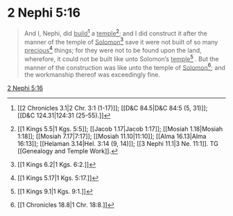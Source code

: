 # 2 Nephi 5:16

> And I, Nephi, did <u>build</u>[^a] a <u>temple</u>[^b]; and I did construct it after the manner of the temple of <u>Solomon</u>[^c] save it were not built of so many <u>precious</u>[^d] things; for they were not to be found upon the land, wherefore, it could not be built like unto Solomon’s <u>temple</u>[^e] . But the manner of the construction was like unto the temple of <u>Solomon</u>[^f]; and the workmanship thereof was exceedingly fine.

[2 Nephi 5:16](https://www.churchofjesuschrist.org/study/scriptures/bofm/2-ne/5?lang=eng&id=p16#p16)


[^a]: [[2 Chronicles 3.1|2 Chr. 3:1 (1-17)]]; [[D&C 84.5|D&C 84:5 (5, 31)]]; [[D&C 124.31|124:31 (25-55).]]
[^b]: [[1 Kings 5.5|1 Kgs. 5:5]]; [[Jacob 1.17|Jacob 1:17]]; [[Mosiah 1.18|Mosiah 1:18]]; [[Mosiah 7.17|7:17]]; [[Mosiah 11.10|11:10]]; [[Alma 16.13|Alma 16:13]]; [[Helaman 3.14|Hel. 3:14 (9, 14)]]; [[3 Nephi 11.1|3 Ne. 11:1]]. TG [[Genealogy and Temple Work]].
[^c]: [[1 Kings 6.2|1 Kgs. 6:2.]]
[^d]: [[1 Kings 5.17|1 Kgs. 5:17.]]
[^e]: [[1 Kings 9.1|1 Kgs. 9:1.]]
[^f]: [[1 Chronicles 18.8|1 Chr. 18:8.]]
